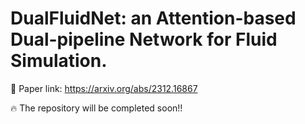 # DualFluidNet: an Attention-based Dual-pipeline Network for Fluid Simulation. 
🔗 Paper link: https://arxiv.org/abs/2312.16867

🔥 The repository will be completed soon!!
